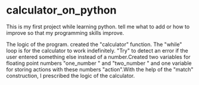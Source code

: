 # calculator_on_python

This is my first project while learning python.
tell me what to add or how to improve so that my programming skills improve.

The logic of the program.
created the "calculator" function. The "while" loop is for the calculator to work indefinitely. "Try" to detect an error if the user entered something else instead of a number.Сreated two variables for floating point numbers "one_number " and "two_number " and one variable for storing actions with these numbers "action".With the help of the "match" construction, I prescribed the logic of the calculator.
